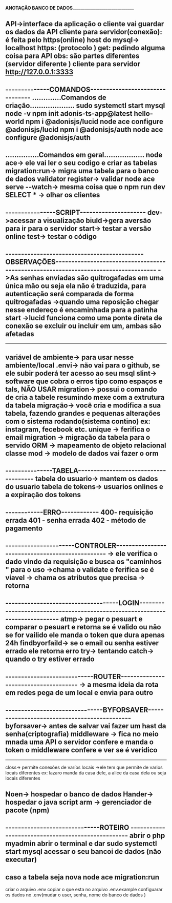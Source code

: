 ____________________________________________________________ANOTAÇÃO BANCO DE DADOS__________________________________________________________________________________________ 




API->interface da aplicação  o cliente vai guardar os dados da API
cliente para servidor(conexão): é feita pelo https(online)
host do mysql-> localhost 
https: (protocolo )
get: pedindo alguma coisa para API
obs: são partes diferentes (servidor  diferente )
cliente para servidor 
http://127.0.0.1:3333  
 -


--------------COMANDOS--------------------------------
.............Comandos de criação....................
sudo systemctl start mysql
node -v
npm init adonis-ts-app@latest hello-world
npm i @adonisjs/lucid
node ace configure @adonisjs/lucid
npm i @adonisjs/auth
node ace configure @adonisjs/auth
---------------------------------------------------
...............Comandos em geral..................
node ace-> ele vai ler o seu codigo e criar as tabelas 
migration:run-> migra uma tabela para o banco de dados 
validator register-> validar
node ace serve --watch->  mesma coisa que o npm run dev
SELECT * -> olhar os clientes 
------------------------------------------------------

----------------SCRIPT---------------------
dev->acessar a visualização 
biuld->gera aversão para ir para o servidor
start-> testar a versão online
test-> testar o código 
-------------------------------------------


--------------------------------------------OBSERVAÇÕES-----------------------------------------------------------------------------------
->As senhas enviadas são quitrogafadas em uma única mão ou seja ela não é traduzida, para autenticação será comparada de forma quitrogafadas 
->quando uma reposição chegar nesse endereço é encaminhada para a patinha start 
->lucid funciona como uma ponte direta de conexão se excluir ou incluir em um, ambas são afetadas 
-------------------------------------------------------------------------------------------------------------------------------------------




---------------------------------------------------------------------------------------------------------------------------------
variável de ambiente-> para usar nesse ambiente/local
.envi-> não vai para o github, se ele subir poderá ter acesso ao seu msql
slint-> software que cobra o erros tipo como espaços e tals, NÃO USAR 
migration-> possui o comando de cria a tabele resumindo mexe com a extrutura da tabela 
migração-> você cria e modifica a sua tabela, fazendo grandes e pequenas alterações com o sistema rodando(sistema contino)
ex: instagram, fecebook etc.
unique -> ferifica o email
migration -> migração da tabela para o servido 
ORM -> mapeamento de objeto relacional    
classe mod -> modelo de dados  vai fazer o orm 
---------------------------------------------------------------------------------------------------------------------------------



---------------TABELA-------------------------------------
tabela do usuario-> mantem os dados do usuario
tabela de tokens-> usuarios onlines e a expiração dos tokens 
-----------------------------------------------------------




------------ERRO------------
400- requisição errada 
401 - senha errada 
402 - método de pagamento
------------------------------



----------------------CONTROLER------------------------------------------------
-> ele verifica o dado vindo da requisição e busca os "caminhos " para o uso
->chama o validate e ferifica se é viavel 
-> chama os atributos que precisa 
-> retorna 
-------------------------------------------------------------------------------





------------------------------------LOGIN----------------------------------------------------------------------------
atmp-> pegar o pesuart e comparar o pesuart e retorna se é valido ou não se for vailido ele manda o token que dura apenas 24h 
findbyorfaild-> se o email ou senha estiver errado ele retorna erro 
try-> tentando
catch-> quando o try estiver errado 
------------------------------------------------------------------------------------------------------------------------------






----------------------------ROUTER-------------------------------------
-> a mesma ideia da rota em redes pega de um local e envia para outro
------------------------------------------------------------------------








-------------------------------BYFORSAVER---------------------------------------------
byforsaver-> antes de salvar vai fazer um hast da senha(criptografia)
middleware -> fica no meio 
mnada uma API o servidor confere e manda o token o middleware confere e ver se é veridico 
----------------------------------------------------------------------------------------






-----------------------------------------------------------------------------------------
closs-> permite conexões de varíos locais 
->ele tem que permite de varios locais diferentes 
ex: lazaro manda da casa dele, a alice da casa dela ou seja locais diferentes 


Noen-> hospedar o banco de dados 
Hander-> hospedar o java script 
arm -> gerenciador de pacote (npm)
----------------------------------------------------------------------------------------







------------------------------ROTEIRO --------------------------------------------------
abrir o php myadmin
abrir o terminal e dar sudo   systemctl start mysql
acessar o seu bancoi de dados (não executar)
----------------------------------------------------------------------------------------
caso a tabela seja nova 
node ace migration:run
---------------------------------------------------------------------------------------
criar o arquivo .env 
copiar o que esta no arquivo .env.example 
configuarar os dados no .env(mudar o user, senha, nome do banco de dados )



